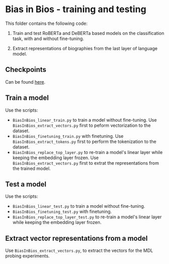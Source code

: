 # Bias in Bios - training and testing

This folder contains the following code:

1. Train and test RoBERTa and DeBERTa based models on the classification task, with and without fine-tuning.

2. Extract representations of biographies from the last layer of language model.


## Checkpoints

Can be found [here](https://technionmail-my.sharepoint.com/:f:/g/personal/orgad_hadas_campus_technion_ac_il/EpyJD7gHh0tIlVCarqXRdQEBevARdBfa9j7Vo5hgZN_srw?e=qv7Gko).

## Train a model

Use the scripts:

* ``BiasInBios_linear_train.py`` to train a model without fine-tuning. Use ``BiasInBios_extract_vectors.py`` first to peform vectorization to the dataset.
* ``BiasInBios_finetuning_train.py`` with finetuning. Use ``BiasInBios_extract_tokens.py`` first to perform the tokenization to the dataset.
* ``BiasInBios_replace_top_layer.py`` to re-train a model's linear layer while keeping the embedding layer frozen. 
Use ``BiasInBios_extract_vectors.py`` first to extrat the representations from the trained model.

## Test a model

Use the scripts:

* ``BiasInBios_linear_test.py`` to train a model without fine-tuning.
* ``BiasInBios_finetuning_test.py`` with finetuning.
* ``BiasInBios_replace_top_layer_test.py`` to re-train a model's linear layer while keeping the embedding layer frozen.

## Extract vector representations from a model

Use ``BiasInBios_extract_vectors.py``, to extract the vectors for the MDL probing experiments.